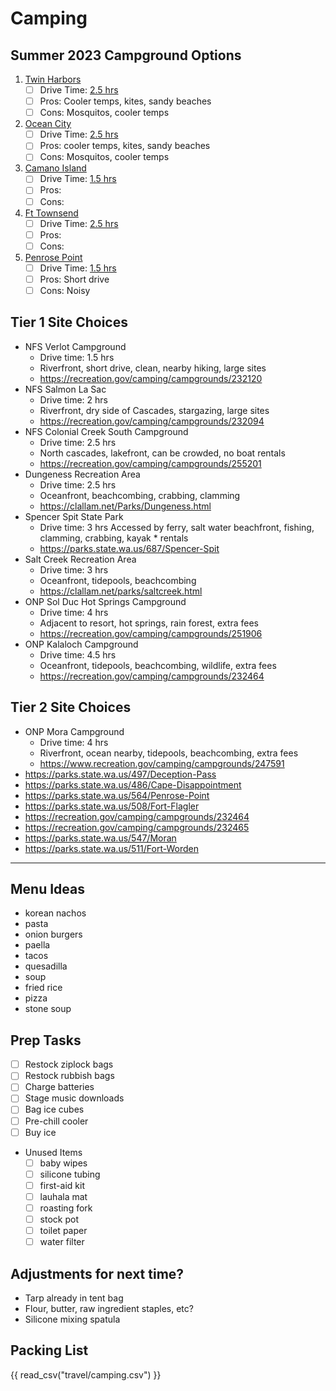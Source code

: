 # Camping
## Summer 2023 Campground Options
1. [Twin Harbors](https://www.parks.wa.gov/292/Twin-Harbors)
	- [ ] Drive Time: [2.5 hrs](https://www.google.com/maps/dir/Bellevue,+Washington/Twin+Harbors+State+Park,+Washington+105,+Westport,+WA/@47.2336564,-123.7019728,9z/data=!3m1!4b1!4m13!4m12!1m5!1m1!1s0x54906bcfa3a66041:0xbacf5482ead00765!2m2!1d-122.2015159!2d47.6101497!1m5!1m1!1s0x54924ff7b87a98af:0xbaadf4eef2b09895!2m2!1d-124.1084928!2d46.8545249?hl=en)
	- [ ] Pros: Cooler temps, kites, sandy beaches
	- [ ] Cons: Mosquitos, cooler temps
1. [Ocean City](https://www.parks.wa.gov/554/Ocean-City)
	- [ ] Drive Time: [2.5 hrs](https://www.google.com/maps/dir/Bellevue,+Washington/Ocean+City+State+Park,+148+WA-115,+Hoquiam,+WA+98550/@47.2917132,-123.7302516,9z/data=!3m1!4b1!4m13!4m12!1m5!1m1!1s0x54906bcfa3a66041:0xbacf5482ead00765!2m2!1d-122.2015159!2d47.6101497!1m5!1m1!1s0x549222f38136ae93:0xca39c1676d71a1cf!2m2!1d-124.1650507!2d47.0328987?hl=en)
	- [ ] Pros: cooler temps, kites, sandy beaches
	- [ ] Cons: Mosquitos, cooler temps
1. [Camano Island](https://parks.state.wa.us/484/Camano-Island)
	- [ ] Drive Time: [1.5 hrs](https://www.google.com/maps/dir/Bellevue,+Washington/Camano+Island+State+Park,+Camano,+WA+98282/@47.9256236,-122.5287853,10z/data=!3m1!4b1!4m13!4m12!1m5!1m1!1s0x54906bcfa3a66041:0xbacf5482ead00765!2m2!1d-122.2015159!2d47.6101497!1m5!1m1!1s0x548ff703defaf909:0x423387970ddd1411!2m2!1d-122.501952!2d48.1295101?hl=en)
	- [ ] Pros: 
	- [ ] Cons: 
1. [Ft Townsend](https://parks.state.wa.us/510/Fort-Townsend)
	- [ ] Drive Time: [2.5 hrs](https://www.google.com/maps/dir/Bellevue,+Washington/Fort+Townsend+State+Park,+Old+Fort+Townsend+Road,+Port+Townsend,+WA/@47.6529599,-123.0572613,9z/data=!3m1!4b1!4m13!4m12!1m5!1m1!1s0x54906bcfa3a66041:0xbacf5482ead00765!2m2!1d-122.2015159!2d47.6101497!1m5!1m1!1s0x548febfe346a6ea1:0x990b97011700f8e7!2m2!1d-122.795671!2d48.0739451?hl=en)
	- [ ] Pros: 
	- [ ] Cons: 
1. [Penrose Point](https://www.parks.wa.gov/564/Penrose-Point)
	- [ ] Drive Time: [1.5 hrs](https://www.google.com/maps/dir/Bellevue,+Washington/Penrose+Point+State+Park,+158th+Avenue+Southwest,+Lakebay,+WA/@47.4201524,-122.6124782,11z/data=!3m1!4b1!4m13!4m12!1m5!1m1!1s0x54906bcfa3a66041:0xbacf5482ead00765!2m2!1d-122.2015159!2d47.6101497!1m5!1m1!1s0x5491aefe7c7aa19d:0x7fe6a341512236ce!2m2!1d-122.7485037!2d47.2577165?hl=en)
	- [ ] Pros: Short drive
	- [ ] Cons: Noisy

## Tier 1 Site Choices
* NFS Verlot Campground
	* Drive time: 1.5 hrs
	* Riverfront, short drive, clean, nearby hiking, large sites
	* https://recreation.gov/camping/campgrounds/232120
* NFS Salmon La Sac
	* Drive time: 2 hrs
	* Riverfront, dry side of Cascades, stargazing, large sites
	* https://recreation.gov/camping/campgrounds/232094
* NFS Colonial Creek South Campground
	* Drive time: 2.5 hrs
	* North cascades, lakefront, can be crowded, no boat rentals
	* https://recreation.gov/camping/campgrounds/255201
* Dungeness Recreation Area
	* Drive time: 2.5 hrs
	* Oceanfront, beachcombing, crabbing, clamming
	* https://clallam.net/Parks/Dungeness.html
* Spencer Spit State Park
	* Drive time: 3 hrs
	Accessed by ferry, salt water beachfront, fishing, clamming, crabbing, kayak * rentals
	* https://parks.state.wa.us/687/Spencer-Spit
* Salt Creek Recreation Area
	* Drive time: 3 hrs
	* Oceanfront, tidepools, beachcombing
	* https://clallam.net/parks/saltcreek.html
* ONP Sol Duc Hot Springs Campground
	* Drive time: 4 hrs
	* Adjacent to resort, hot springs, rain forest, extra fees
	* https://recreation.gov/camping/campgrounds/251906
* ONP Kalaloch Campground
	* Drive time: 4.5 hrs
	* Oceanfront, tidepools, beachcombing, wildlife, extra fees
	* https://recreation.gov/camping/campgrounds/232464
## Tier 2 Site Choices
* ONP Mora Campground
	* Drive time: 4 hrs
	* Riverfront, ocean nearby, tidepools, beachcombing, extra fees
	* https://www.recreation.gov/camping/campgrounds/247591
* https://parks.state.wa.us/497/Deception-Pass
* https://parks.state.wa.us/486/Cape-Disappointment
* https://parks.state.wa.us/564/Penrose-Point
* https://parks.state.wa.us/508/Fort-Flagler
* https://recreation.gov/camping/campgrounds/232464
* https://recreation.gov/camping/campgrounds/232465
* https://parks.state.wa.us/547/Moran
* https://parks.state.wa.us/511/Fort-Worden

---

## Menu Ideas
* korean nachos
* pasta
* onion burgers
* paella
* tacos
* quesadilla
* soup
* fried rice
* pizza
* stone soup

## Prep Tasks
- [ ] Restock ziplock bags
- [ ] Restock rubbish bags
- [ ] Charge batteries
- [ ] Stage music downloads
- [ ] Bag ice cubes
- [ ] Pre-chill cooler
- [ ] Buy ice

* Unused Items
	- [ ] baby wipes
	- [ ] silicone tubing
	- [ ] first-aid kit
	- [ ] lauhala mat
	- [ ] roasting fork
	- [ ] stock pot
	- [ ] toilet paper
	- [ ] water filter

## Adjustments for next time?
* Tarp already in tent bag
* Flour, butter, raw ingredient staples, etc?
* Silicone mixing spatula

## Packing List
{{ read_csv("travel/camping.csv") }}
